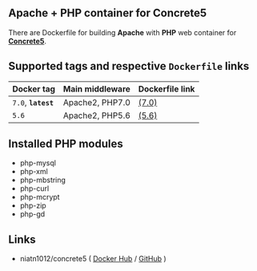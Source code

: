 ## Apache + PHP container for Concrete5
There are Dockerfile for building **Apache** with **PHP** web container for [**Concrete5**](https://www.concrete5.org/).

## Supported tags and respective `Dockerfile` links

|Docker tag|Main middleware|Dockerfile link|
|---|---|---|
|`7.0`, **`latest`**|Apache2, PHP7.0|[(7.0)](https://github.com/Nia-TN1012/docker-apache-php-cc5/tree/master/php70)|
|`5.6`|Apache2, PHP5.6|[(5.6)](https://github.com/Nia-TN1012/docker-apache-php-cc5/tree/master/php56)|

## Installed PHP modules

* php-mysql
* php-xml
* php-mbstring
* php-curl
* php-mcrypt
* php-zip
* php-gd

## Links

* niatn1012/concrete5 ( [Docker Hub](https://hub.docker.com/r/niatn1012/concrete5/) / [GitHub](https://github.com/Nia-TN1012/docker-concrete5) )